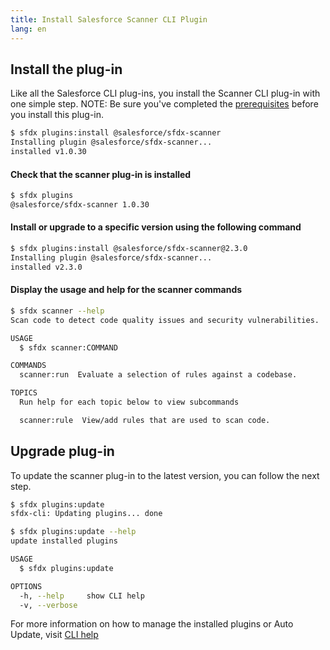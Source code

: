 ```yaml
---
title: Install Salesforce Scanner CLI Plugin
lang: en
---
```


## Install the plug-in

Like all the Salesforce CLI plug-ins, you install the Scanner CLI plug-in with one simple step. NOTE: Be sure you've completed the [prerequisites](./en/getting-started/prerequisites/) before you install this plug-in.


```bash
$ sfdx plugins:install @salesforce/sfdx-scanner
Installing plugin @salesforce/sfdx-scanner...
installed v1.0.30 
```

#### Check that the scanner plug-in is installed
```bash
$ sfdx plugins
@salesforce/sfdx-scanner 1.0.30
```
#### Install or upgrade to a specific version using the following command
```bash
$ sfdx plugins:install @salesforce/sfdx-scanner@2.3.0
Installing plugin @salesforce/sfdx-scanner... 
installed v2.3.0
```

#### Display the usage and help for the scanner commands
```bash
$ sfdx scanner --help
Scan code to detect code quality issues and security vulnerabilities.

USAGE
  $ sfdx scanner:COMMAND

COMMANDS
  scanner:run  Evaluate a selection of rules against a codebase.

TOPICS
  Run help for each topic below to view subcommands

  scanner:rule  View/add rules that are used to scan code.

```

## Upgrade plug-in
To update the scanner plug-in to the latest version, you can follow the next step.

```bash
$ sfdx plugins:update
sfdx-cli: Updating plugins... done

$ sfdx plugins:update --help
update installed plugins

USAGE
  $ sfdx plugins:update

OPTIONS
  -h, --help     show CLI help
  -v, --verbose

```

For more information on how to manage the installed plugins or Auto Update, visit [CLI help](https://developer.salesforce.com/docs/atlas.en-us.sfdx_setup.meta/sfdx_setup/sfdx_setup_update_cli.htm#sfdx_setup_update_cli)

